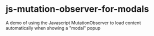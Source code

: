 # js-mutation-observer-for-modals
A demo of using the Javascript MutationObserver to load content automatically when showing a "modal" popup

